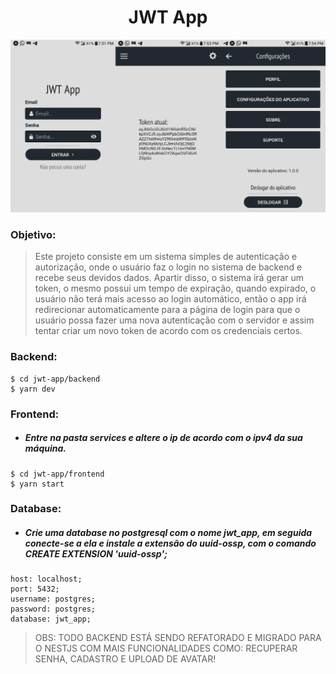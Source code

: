 <h1 align="center">
    JWT App
</h1>

<p align="center">
  <img src="./presentation.jpg">
</p>

### Objetivo:
> Este projeto consiste em um sistema simples de autenticação e autorização, onde o usuário faz o login no sistema de backend e recebe seus devidos dados. Apartir disso, o sistema irá gerar um token, o mesmo possui um tempo de expiração, quando expirado, o usuário não terá mais acesso ao login automático, então o app irá redirecionar automaticamente para a página de login para que o usuário possa fazer uma nova autenticação com o servidor e assim tentar criar um novo token de acordo com os credenciais certos.

### Backend:
```
$ cd jwt-app/backend
$ yarn dev
```

### Frontend:
- ##### Entre na pasta services e altere o ip de acordo com o ipv4 da sua máquina.
```
$ cd jwt-app/frontend
$ yarn start
```

### Database:
- ##### Crie uma database no postgresql com o nome jwt_app, em seguida conecte-se a ela e instale a extensão do uuid-ossp, com o comando CREATE EXTENSION 'uuid-ossp';
```
host: localhost;
port: 5432;
username: postgres;
password: postgres;
database: jwt_app;
```

>OBS: TODO BACKEND ESTÁ SENDO REFATORADO E MIGRADO PARA O NESTJS COM MAIS FUNCIONALIDADES COMO: RECUPERAR SENHA, CADASTRO E UPLOAD DE AVATAR!